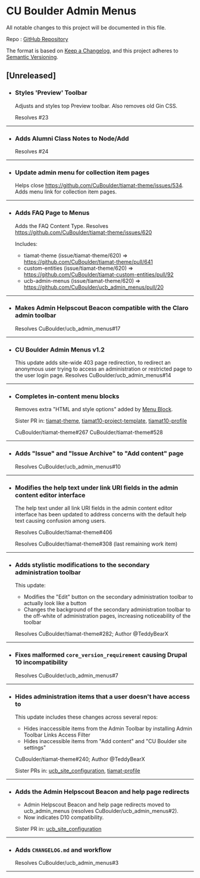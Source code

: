 # CU Boulder Admin Menus

All notable changes to this project will be documented in this file.

Repo : [GitHub Repository](https://github.com/CuBoulder/ucb_admin_menus)

The format is based on [Keep a Changelog](https://keepachangelog.com/en/1.0.0/),
and this project adheres to [Semantic Versioning](https://semver.org/spec/v2.0.0.html).

## [Unreleased]

- ### Styles 'Preview' Toolbar
  Adjusts and styles top Preview toolbar. Also removes old Gin CSS. 
  
  Resolves #23 
---

- ### Adds Alumni Class Notes to Node/Add
  Resolves #24 
---

- ### Update admin menu for collection item pages
  Helps close https://github.com/CuBoulder/tiamat-theme/issues/534.
  Adds menu link for collection item pages.
---

- ### Adds FAQ Page to Menus
  Adds the FAQ Content Type. Resolves https://github.com/CuBoulder/tiamat-theme/issues/620
  
  Includes:
  - tiamat-theme (issue/tiamat-theme/620) => https://github.com/CuBoulder/tiamat-theme/pull/641
  - custom-entities (issue/tiamat-theme/620) => https://github.com/CuBoulder/tiamat-custom-entities/pull/92
  - ucb-admin-menus (issue/tiamat-theme/620) => https://github.com/CuBoulder/ucb_admin_menus/pull/20
---

- ### Makes Admin Helpscout Beacon compatible with the Claro admin toolbar
  Resolves CuBoulder/ucb_admin_menus#17
---

- ### CU Boulder Admin Menus v1.2
  This update adds site-wide 403 page redirection, to redirect an anonymous user trying to access an administration or restricted page to the user login page. Resolves CuBoulder/ucb_admin_menus#14
---

- ### Completes in-content menu blocks
  Removes extra "HTML and style options" added by [Menu Block](https://www.drupal.org/project/menu_block).
  
  Sister PR in: [tiamat-theme](https://github.com/CuBoulder/tiamat-theme/pull/552), [tiamat10-project-template](https://github.com/CuBoulder/tiamat10-project-template/pull/25), [tiamat10-profile](https://github.com/CuBoulder/tiamat10-profile/pull/50)
  
  CuBoulder/tiamat-theme#267
  CuBoulder/tiamat-theme#528
---

- ### Adds "Issue" and "Issue Archive" to "Add content" page
  Resolves CuBoulder/ucb_admin_menus#10
---

- ### Modifies the help text under link URI fields in the admin content editor interface
  The help text under all link URI fields in the admin content editor interface has been updated to address concerns with the default help text causing confusion among users.
  
  Resolves CuBoulder/tiamat-theme#406
  
  Resolves CuBoulder/tiamat-theme#308 (last remaining work item)
---

- ### Adds stylistic modifications to the secondary administration toolbar
  This update:
  - Modifies the "Edit" button on the secondary administration toolbar to actually look like a button
  - Changes the background of the secondary administration toolbar to the off-white of administration pages, increasing noticeability of the toolbar
  
  Resolves CuBoulder/tiamat-theme#282; Author @TeddyBearX 
---

- ### Fixes malformed `core_version_requirement` causing Drupal 10 incompatibility
  Resolves CuBoulder/ucb_admin_menus#7
---

- ### Hides administration items that a user doesn't have access to
  This update includes these changes across several repos:
  - Hides inaccessible items from the Admin Toolbar by installing Admin Toolbar Links Access Filter
  - Hides inaccessible items from "Add content" and "CU Boulder site settings"
  
  CuBoulder/tiamat-theme#240; Author @TeddyBearX
  
  Sister PRs in: [ucb_site_configuration](https://github.com/CuBoulder/ucb_site_configuration/pull/18), [tiamat-profile](https://github.com/CuBoulder/tiamat-profile/pull/32)
---

- ### Adds the Admin Helpscout Beacon and help page redirects
  - Admin Helpscout Beacon and help page redirects moved to ucb_admin_menus (resolves CuBoulder/ucb_admin_menus#2).
  - Now indicates D10 compatibility.
  
  Sister PR in: [ucb_site_configuration](https://github.com/CuBoulder/ucb_site_configuration/pull/17)
---

- ### Adds `CHANGELOG.md` and workflow
  Resolves CuBoulder/ucb_admin_menus#3
---
